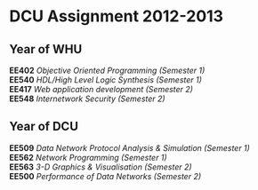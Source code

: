 # DCU Assignment 2012-2013 #
## Year of WHU ##
**EE402** _Objective Oriented Programming (Semester 1)_<br>
<b>EE540</b> <i>HDL/High Level Logic Synthesis (Semester 1)</i><br>
<b>EE417</b> <i>Web application development (Semester 2)</i><br>
<b>EE548</b> <i>Internetwork Security (Semester 2)</i><br>
<h2>Year of DCU</h2>
<b>EE509</b> <i>Data Network Protocol Analysis & Simulation (Semester 1)</i><br>
<b>EE562</b> <i>Network Programming (Semester 1)</i><br>
<b>EE563</b> <i>3-D Graphics & Visualisation (Semester 2)</i><br>
<b>EE500</b> <i>Performance of Data Networks (Semester 2)</i><br>